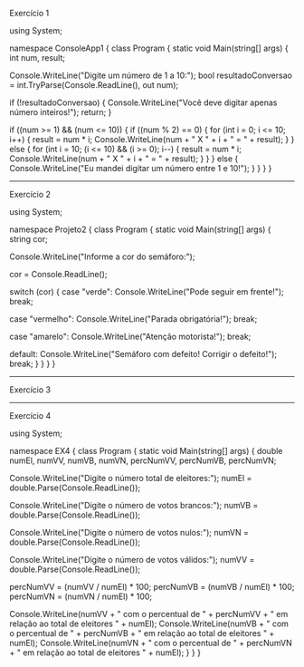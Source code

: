 Exercício 1

using System;

namespace ConsoleApp1
{
class Program
{
static void Main(string[] args)
{
int num, result;



Console.WriteLine("Digite um número de 1 a 10:");
bool resultadoConversao = int.TryParse(Console.ReadLine(), out num);



if (!resultadoConversao)
{
Console.WriteLine("Você deve digitar apenas número inteiros!");
return;
}



if ((num >= 1) && (num <= 10))
{
if ((num % 2) == 0)
{
for (int i = 0; i <= 10; i++)
{
result = num * i;
Console.WriteLine(num + " X " + i + " = " + result);
}
}
else
{
for (int i = 10; (i <= 10) && (i >= 0); i--)
{
result = num * i;
Console.WriteLine(num + " X " + i + " = " + result);
}
}
}
else
{
Console.WriteLine("Eu mandei digitar um número entre 1 e 10!");
}
}
}
}

---------------------------------------------------------------------------------------------------------------------------------------------------------------
Exercício 2

using System;



namespace Projeto2
{
class Program
{
static void Main(string[] args)
{
string cor;



Console.WriteLine("Informe a cor do semáforo:");



cor = Console.ReadLine();



switch (cor)
{
case "verde":
Console.WriteLine("Pode seguir em frente!");
break;



case "vermelho":
Console.WriteLine("Parada obrigatória!");
break;



case "amarelo":
Console.WriteLine("Atenção motorista!");
break;



default:
Console.WriteLine("Semáforo com defeito! Corrigir o defeito!");
break;
}
}
}
}

-------------------------------------------------------------------------------------------------------------------------------------------------------------------
Exercício 3










-------------------------------------------------------------------------------------------------------------------------------------------------------------
Exercício 4

using System;



namespace EX4
{
class Program
{
static void Main(string[] args)
{
double numEl, numVV, numVB, numVN, percNumVV, percNumVB, percNumVN;



Console.WriteLine("Digite o número total de eleitores:");
numEl = double.Parse(Console.ReadLine());



Console.WriteLine("Digite o número de votos brancos:");
numVB = double.Parse(Console.ReadLine());



Console.WriteLine("Digite o número de votos nulos:");
numVN = double.Parse(Console.ReadLine());



Console.WriteLine("Digite o número de votos válidos:");
numVV = double.Parse(Console.ReadLine());



percNumVV = (numVV / numEl) * 100;
percNumVB = (numVB / numEl) * 100;
percNumVN = (numVN / numEl) * 100;



Console.WriteLine(numVV + " com o percentual de " + percNumVV + " em relação ao total de eleitores " + numEl);
Console.WriteLine(numVB + " com o percentual de " + percNumVB + " em relação ao total de eleitores " + numEl);
Console.WriteLine(numVN + " com o percentual de " + percNumVN + " em relação ao total de eleitores " + numEl);
}
}
}

